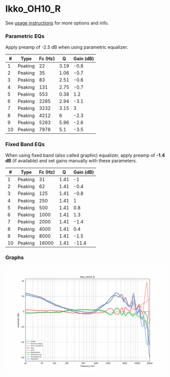 # Ikko_OH10_R
See [usage instructions](https://github.com/jaakkopasanen/AutoEq#usage) for more options and info.

### Parametric EQs
Apply preamp of -2.5 dB when using parametric equalizer.

|   # | Type    |   Fc (Hz) |    Q |   Gain (dB) |
|-----|---------|-----------|------|-------------|
|   1 | Peaking |        22 | 3.19 |        -0.8 |
|   2 | Peaking |        35 | 1.06 |        -0.7 |
|   3 | Peaking |        83 | 2.51 |        -0.6 |
|   4 | Peaking |       131 | 2.75 |        -0.7 |
|   5 | Peaking |       553 | 0.38 |         1.2 |
|   6 | Peaking |      2285 | 2.94 |        -3.1 |
|   7 | Peaking |      3232 | 3.15 |         3   |
|   8 | Peaking |      4212 | 6    |        -2.3 |
|   9 | Peaking |      5283 | 5.96 |        -2.6 |
|  10 | Peaking |      7978 | 5.1  |        -3.5 |

### Fixed Band EQs
When using fixed band (also called graphic) equalizer, apply preamp of **-1.4 dB** (if available) and set gains manually with these parameters.

|   # | Type    |   Fc (Hz) |    Q |   Gain (dB) |
|-----|---------|-----------|------|-------------|
|   1 | Peaking |        31 | 1.41 |        -1   |
|   2 | Peaking |        62 | 1.41 |        -0.4 |
|   3 | Peaking |       125 | 1.41 |        -0.8 |
|   4 | Peaking |       250 | 1.41 |         1   |
|   5 | Peaking |       500 | 1.41 |         0.8 |
|   6 | Peaking |      1000 | 1.41 |         1.3 |
|   7 | Peaking |      2000 | 1.41 |        -1.4 |
|   8 | Peaking |      4000 | 1.41 |         0.4 |
|   9 | Peaking |      8000 | 1.41 |        -1.5 |
|  10 | Peaking |     16000 | 1.41 |       -11.4 |

### Graphs
![](./Ikko_OH10_R.png)
